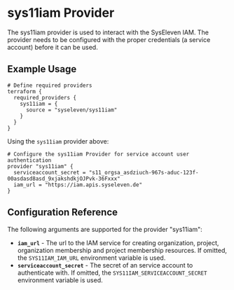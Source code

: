 # sys11iam Provider

The sys11iam provider is used to interact with the SysEleven IAM. The provider needs to be configured with the proper credentials (a service account) before it can be used.

## Example Usage

```hcl
# Define required providers
terraform {
  required_providers {
    sys11iam = {
      source = "syseleven/sys11iam"
    }
  }
}
```

Using the `sys11iam` provider above:

```hcl
# Configure the sys11iam Provider for service account user authentication
provider "sys11iam" {
  serviceaccount_secret = "s11_orgsa_asdziuch-967s-aduc-123f-00asdasd8asd_9xjakshdkjOJPvk-36Fxxx"
  iam_url = "https://iam.apis.syseleven.de"
}
```

## Configuration Reference

The following arguments are supported for the provider "sys11iam":

* **`iam_url`** - The url to the IAM service for creating organization, project, organization membership and project membership resources.
  If omitted, the `SYS11IAM_IAM_URL` environment variable is used.
* **`serviceaccount_secret`** - The secret of an service account to authenticate with. If omitted, the `SYS11IAM_SERVICEACCOUNT_SECRET` environment variable is used.
  

